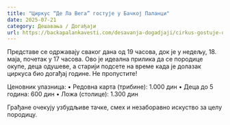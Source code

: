 ```yaml
---
title: "Циркус “Де Ла Вега” гостује у Бачкој Паланци"
date: 2025-07-21
category: Дешавања / Догађаји
url: https://backapalankavesti.com/desavanja-dogadjaji/cirkus-gostuje-u-backoj-palanci/
---
```


Представе се одржавају сваког дана од 19 часова, док је у недељу, 18. маја, почетак у 17 часова. Ово је идеална прилика да се породице окупе, деца одушеве, а старији подсете на време када је долазак циркуса био догађај године. Не пропустите!

Ценовник улазница:
• Редовна карта (трибине): 1.000 дин
• Деца до 5 година: 600 дин
• Ложа (столице): 1.300 дин

Грађане очекују узбудљиве тачке, смех и незаборавно искуство за целу породицу.

